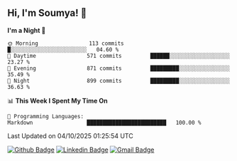 ## Hi, I'm Soumya! 👋

<!--START_SECTION:waka-->
**I'm a Night 🦉** 

```text
🌞 Morning                113 commits         █░░░░░░░░░░░░░░░░░░░░░░░░   04.60 % 
🌆 Daytime                571 commits         ██████░░░░░░░░░░░░░░░░░░░   23.27 % 
🌃 Evening                871 commits         █████████░░░░░░░░░░░░░░░░   35.49 % 
🌙 Night                  899 commits         █████████░░░░░░░░░░░░░░░░   36.63 % 
```


📊 **This Week I Spent My Time On** 

```text
💬 Programming Languages: 
Markdown                 █████████████████████████   100.00 % 
```


 Last Updated on 04/10/2025 01:25:54 UTC
<!--END_SECTION:waka-->

[![Github Badge](https://img.shields.io/badge/-rubyruins-grey?style=for-the-badge&logo=github&logoColor=white&link=https://github.com/rubyruins/)](https://www.github.com/rubyruins/) 
[![Linkedin Badge](https://img.shields.io/badge/-Soumya%20Parekh-0072b1?style=for-the-badge&logo=Linkedin&logoColor=white&link=https://www.linkedin.com/in/Soumya-Parekh/)](https://www.linkedin.com/in/Soumya-Parekh/) 
[![Gmail Badge](https://img.shields.io/badge/-soumyaparekh.me@gmail.com-c14438?style=for-the-badge&logo=Gmail&logoColor=white&link=mailto:soumyaparekh.me@gmail.com)](mailto:soumyaparekh.me@gmail.com) 
